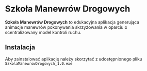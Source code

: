 # Szkoła Manewrów Drogowych

**Szkoła Manewrów Drogowych** to edukacyjna aplikacja generująca animacje manewrów pokonywania skrzyżowania w oparciu o scentralizowany model kontroli ruchu.

## Instalacja

Aby zainstalować aplikację należy skorzytać z udostępnionego pliku `SzkolaManewrowDrogowych_1.0.exe`
